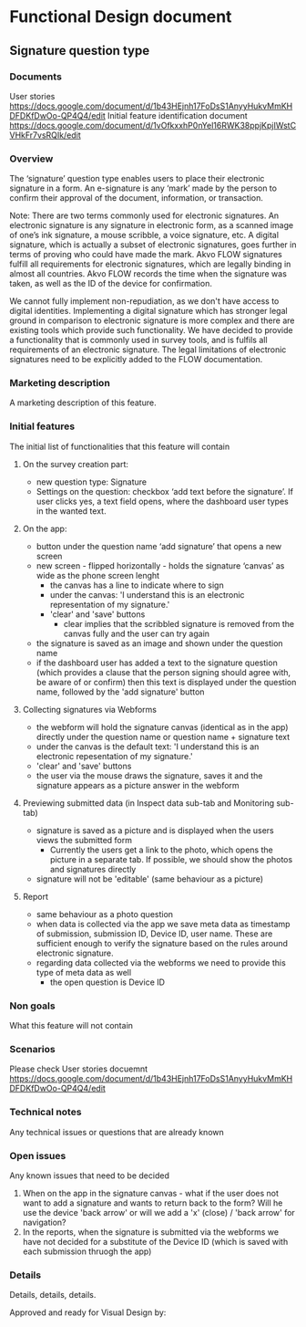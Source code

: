 # Functional Design document

Signature question type
-------------

### Documents
User stories
https://docs.google.com/document/d/1b43HEjnh17FoDsS1AnyyHukvMmKHDFDKfDwOo-QP4Q4/edit
Initial feature identification document
https://docs.google.com/document/d/1vOfkxxhP0nYel16RWK38ppjKpjIWstCVHkFr7vsRQIk/edit

### Overview
The ‘signature’ question type enables users to place their electronic signature in a form. An e-signature is any ‘mark’ made by the person to confirm their approval of the document, information, or transaction.

Note: There are two terms commonly used for electronic signatures. An electronic signature is any signature in electronic form, as a scanned image of one’s ink signature, a mouse scribble, a voice signature, etc. A digital signature, which is actually a subset of electronic signatures, goes further in terms of proving who could have made the mark. Akvo FLOW signatures fulfill all requirements for electronic signatures, which are legally binding in almost all countries. Akvo FLOW records the time when the signature was taken, as well as the ID of the device for confirmation.

We cannot fully implement non-repudiation, as we don't have access to digital identities. Implementing a digital signature which has stronger legal ground in comparison to electronic signature is more complex and there are existing tools which provide such functionality. We have decided to provide a functionality that is commonly used in survey tools, and is fulfils all requirements of an electronic signature. The legal limitations of electronic signatures need to be explicitly added to the FLOW documentation.

### Marketing description
A marketing description of this feature.

### Initial features
The initial list of functionalities that this feature will contain

1. On the survey creation part:
   - new question type: Signature 
   - Settings on the question: checkbox ‘add text before the signature’. If user clicks yes, a text field opens, where the dashboard user types in the wanted text.

2. On the app:
   - button under the question name ‘add signature’ that opens a new screen 
   - new screen - flipped horizontally - holds the signature ‘canvas’ as wide as the phone screen lenght
      - the canvas has a line to indicate where to sign
      - under the canvas: 'I understand this is an electronic representation of my signature.' 
      - 'clear' and 'save' buttons 
         - clear implies that the scribbled signature is removed from the canvas fully and the user can try again
   - the signature is saved as an image and shown under the question name
   - if the dashboard user has added a text to the signature question (which provides a clause that the person signing should agree with, be aware of or confirm) then this text is displayed under the question name, followed by the 'add signature' button

3. Collecting signatures via Webforms
   - the webform will hold the signature canvas (identical as in the app) directly under the question name or question name + signature text
   - under the canvas is the default text: 'I understand this is an electronic repesentation of my signature.'
   - 'clear' and 'save' buttons
   - the user via the mouse draws the signature, saves it and the signature appears as a picture answer in the webform 

4. Previewing submitted data (in Inspect data sub-tab and Monitoring sub-tab) 
    - signature is saved as a picture and is displayed when the users views the submitted form
       - Currently the users get a link to the photo, which opens the picture in a separate tab. If possible, we should show the photos and signatures directly 
   - signature will not be 'editable' (same behaviour as a picture) 

5. Report
   - same behaviour as a photo question 
   - when data is collected via the app we save meta data as timestamp of submission, submission ID, Device ID, user name. These are sufficient enough to verify the signature based on the rules around electronic signature.
   - regarding data collected via the webforms we need to provide this type of meta data as well 
      - the open question is Device ID

### Non goals
What this feature will not contain

### Scenarios
Please check User stories docuemnt 
https://docs.google.com/document/d/1b43HEjnh17FoDsS1AnyyHukvMmKHDFDKfDwOo-QP4Q4/edit

### Technical notes
Any technical issues or questions that are already known

### Open issues
Any known issues that need to be decided
1. When on the app in the signature canvas - what if the user does not want to add a signature and wants to return back to the form? Will he use the device 'back arrow' or will we add a 'x' (close) / 'back arrow' for navigation?  
2. In the reports, when the signature is submitted via the webforms we have not decided for a substitute of the Device ID (which is saved with each submission thruogh the app) 

### Details
Details, details, details.

Approved and ready for Visual Design by: 
